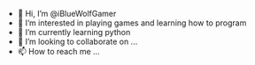 - 👋 Hi, I’m @iBlueWolfGamer
- 👀 I’m interested in playing games and learning how to program
- 🌱 I’m currently learning python
- 💞️ I’m looking to collaborate on ...
- 📫 How to reach me ...

<!---
iBlueWolfGamer/iBlueWolfGamer is a ✨ special ✨ repository because its `README.md` (this file) appears on your GitHub profile.
You can click the Preview link to take a look at your changes.
--->
